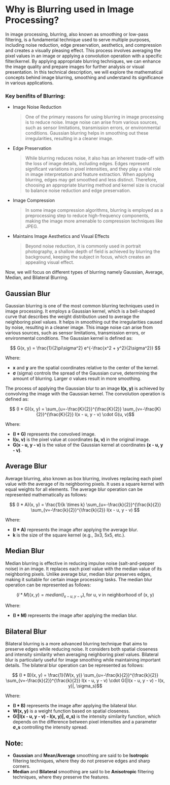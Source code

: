 # Why is Blurring used in Image Processing?

In image processing, blurring, also known as smoothing or low-pass filtering, is a fundamental technique used to serve multiple purposes, including noise reduction, edge preservation, aesthetics, and compression and creates a visually pleasing effect. This process involves averaging the pixel values in an image or applying a convolution operation with a specific filter/kernel. By applying appropriate blurring techniques, we can enhance the image quality and prepare images for further analysis or visual presentation. In this technical description, we will explore the mathematical concepts behind image blurring, smoothing and understand its significance in various applications.

### Key benifits of Blurring:

 * Image Noise Reduction
   > One of the primary reasons for using blurring in image processing is to reduce noise. Image noise can arise from various sources, such as sensor limitations, transmission errors, or environmental conditions. Gaussian blurring helps in smoothing out these irregularities, resulting in a cleaner image.
 * Edge Preservation
   > While blurring reduces noise, it also has an inherent trade-off with the loss of image details, including edges. Edges represent significant variations in pixel intensities, and they play a vital role in image interpretation and feature extraction. When applying blurring, edges may get smoothed and less distinct. Therefore, choosing an appropriate blurring method and kernel size is crucial to balance noise reduction and edge preservation.
 * Image Compression
   > In some image compression algorithms, blurring is employed as a preprocessing step to reduce high-frequency components, making the image more amenable to compression techniques like JPEG.
 * Maintains Image Aesthetics and Visual Effects
   > Beyond noise reduction, it is commonly used in portrait photography, a shallow depth of field is achieved by blurring the background, keeping the subject in focus, which creates an appealing visual effect.


Now, we will focus on different types of blurring namely Gaussian, Average, Median, and Bilateral Blurring.

## Gaussian Blur

Gaussian blurring is one of the most common blurring techniques used in image processing. It employs a Gaussian kernel, which is a bell-shaped curve that describes the weight distribution used to average the neighboring pixel values. It helps in smoothing out the irregularities caused by noise, resulting in a cleaner image. This image noise can arise from various sources, such as sensor limitations, transmission errors, or environmental conditions.  The Gaussian kernel is defined as:

```math

   G(x, y) = \frac{1}{2\pi\sigma^2} e^{-\frac{x^2 + y^2}{2\sigma^2}}
 
```

Where:
- **x** and **y** are the spatial coordinates relative to the center of the kernel.
- **σ** (sigma) controls the spread of the Gaussian curve, determining the amount of blurring. Larger σ values result in more smoothing.

The process of applying the Gaussian blur to an image **I(x, y)** is achieved by convolving the image with the Gaussian kernel. The convolution operation is defined as:

```math
   (I * G)(x, y) = \sum_{u=-\frac{K}{2}}^{\frac{K}{2}} \sum_{v=-\frac{K}{2}}^{\frac{K}{2}} I(x - u, y - v) \cdot G(u, v)
```

Where:
- **(I * G)** represents the convolved image.
- **I(u, v)** is the pixel value at coordinates **(u, v)** in the original image.
- **G(x - u, y - v)** is the value of the Gaussian kernel at coordinates **(x - u, y - v)**.

## Average Blur

Average blurring, also known as box blurring, involves replacing each pixel value with the average of its neighboring pixels. It uses a square kernel with equal weights for all elements. The average blur operation can be represented mathematically as follows:

```math

   (I * A)(x, y) = \frac{1}{k \times k} \sum_{u=-\frac{k}{2}}^{\frac{k}{2}} \sum_{v=-\frac{k}{2}}^{\frac{k}{2}} I(x - u, y - v)

```
Where:
- **(I * A)** represents the image after applying the average blur.
- **k** is the size of the square kernel (e.g., 3x3, 5x5, etc.).

## Median Blur

Median blurring is effective in reducing impulse noise (salt-and-pepper noise) in an image. It replaces each pixel value with the median value of its neighboring pixels. Unlike average blur, median blur preserves edges, making it suitable for certain image processing tasks. The median blur operation can be represented as follows:
```math
   (I * M)(x, y) = median(I_{x-u, y-v}), \text{for u, v in neighborhood of (x, y)}
```
Where:
- **(I * M)** represents the image after applying the median blur.

## Bilateral Blur

Bilateral blurring is a more advanced blurring technique that aims to preserve edges while reducing noise. It considers both spatial closeness and intensity similarity when averaging neighboring pixel values. Bilateral blur is particularly useful for image smoothing while maintaining important details. The bilateral blur operation can be represented as follows:

```math
   (I * B)(x, y) = \frac{1}{W(x, y)} \sum_{u=-\frac{k}{2}}^{\frac{k}{2}} \sum_{v=-\frac{k}{2}}^{\frac{k}{2}} I(x - u, y - v) \cdot G(|I(x - u, y - v) - I(x, y)|, \sigma_s)
```

Where:
- **(I * B)** represents the image after applying the bilateral blur.
- **W(x, y)** is a weight function based on spatial closeness.
- **G(|I(x - u, y - v) - I(x, y)|, σ_s)** is the intensity similarity function, which depends on the difference between pixel intensities and a parameter **σ_s** controlling the intensity spread.


## Note:
   * **Gaussian** and **Mean/Average** smoothing are said to be **Isotropic** filtering techniques, where they do not preserve edges and sharp corners.
   * **Median** and **Bilateral** smoothing are said to be **Anisotropic** filtering techniques, where they preserve the features.  
